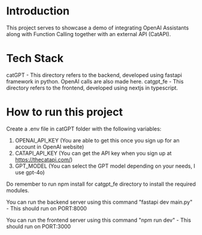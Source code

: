 # Introduction

This project serves to showcase a demo of integrating OpenAI Assistants along with Function Calling together with an external API (CatAPI). 

# Tech Stack

catGPT - This directory refers to the backend, developed using fastapi framework in python. OpenAI calls are also made here.
catgpt_fe - This directory refers to the frontend, developed using nextjs in typescript.

# How to run this project

Create a .env file in catGPT folder with the following variables:
1. OPENAI_API_KEY (You are able to get this once you sign up for an account in OpenAI website)
2. CATAPI_API_KEY (You can get the API key when you sign up at https://thecatapi.com/)
3. GPT_MODEL (You can select the GPT model depending on your needs, I use gpt-4o)

Do remember to run npm install for catgpt_fe directory to install the required modules.

You can run the backend server using this command "fastapi dev main.py" - This should run on PORT:8000

You can run the frontend server using this command "npm run dev" - This should run on PORT:3000
